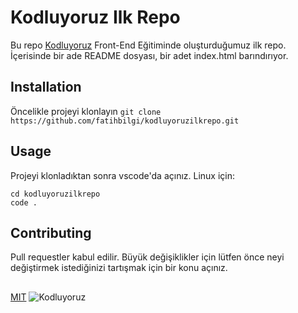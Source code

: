 # Kodluyoruz Ilk Repo
Bu repo [Kodluyoruz](https://www.kodluyoruz.org/) Front-End Eğitiminde oluşturduğumuz ilk repo. İçerisinde bir ade README dosyası, bir adet index.html barındırıyor.
## Installation
Öncelikle projeyi klonlayın
`git clone https://github.com/fatihbilgi/kodluyoruzilkrepo.git`
## Usage
Projeyi klonladıktan sonra vscode'da açınız.
Linux için:
```
cd kodluyoruzilkrepo
code .
```
## Contributing
Pull requestler kabul edilir. Büyük değişiklikler için lütfen önce neyi değiştirmek istediğinizi tartışmak için bir konu açınız.
##
[MIT](https://github.com/fatihbilgi/kodluyoruzilkrepo/blob/main/LICENSE)
![Kodluyoruz](https://kodluyoruz.org/wp-content/uploads/2022/05/kodluyoruz_yatay_slogan-480x56.png)
